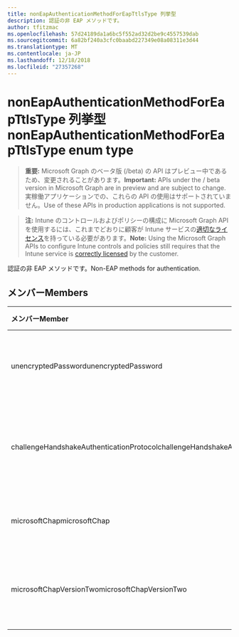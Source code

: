 ```yaml
---
title: nonEapAuthenticationMethodForEapTtlsType 列挙型
description: 認証の非 EAP メソッドです。
author: tfitzmac
ms.openlocfilehash: 57d24189da1a6bc5f552ad32d2be9c4557539dab
ms.sourcegitcommit: 6a82bf240a3cfc0baabd227349e08a08311e3d44
ms.translationtype: MT
ms.contentlocale: ja-JP
ms.lasthandoff: 12/18/2018
ms.locfileid: "27357268"
---
```

# <a name="noneapauthenticationmethodforeapttlstype-enum-type"></a><span data-ttu-id="dbf59-103">nonEapAuthenticationMethodForEapTtlsType 列挙型</span><span class="sxs-lookup"><span data-stu-id="dbf59-103">nonEapAuthenticationMethodForEapTtlsType enum type</span></span>

> <span data-ttu-id="dbf59-104">**重要:** Microsoft Graph のベータ版 (/beta) の API はプレビュー中であるため、変更されることがあります。</span><span class="sxs-lookup"><span data-stu-id="dbf59-104">**Important:** APIs under the / beta version in Microsoft Graph are in preview and are subject to change.</span></span> <span data-ttu-id="dbf59-105">実稼働アプリケーションでの、これらの API の使用はサポートされていません。</span><span class="sxs-lookup"><span data-stu-id="dbf59-105">Use of these APIs in production applications is not supported.</span></span>

> <span data-ttu-id="dbf59-106">**注:** Intune のコントロールおよびポリシーの構成に Microsoft Graph API を使用するには、これまでどおりに顧客が Intune サービスの[適切なライセンス](https://go.microsoft.com/fwlink/?linkid=839381)を持っている必要があります。</span><span class="sxs-lookup"><span data-stu-id="dbf59-106">**Note:** Using the Microsoft Graph APIs to configure Intune controls and policies still requires that the Intune service is [correctly licensed](https://go.microsoft.com/fwlink/?linkid=839381) by the customer.</span></span>

<span data-ttu-id="dbf59-107">認証の非 EAP メソッドです。</span><span class="sxs-lookup"><span data-stu-id="dbf59-107">Non-EAP methods for authentication.</span></span>
## <a name="members"></a><span data-ttu-id="dbf59-108">メンバー</span><span class="sxs-lookup"><span data-stu-id="dbf59-108">Members</span></span>
|<span data-ttu-id="dbf59-109">メンバー</span><span class="sxs-lookup"><span data-stu-id="dbf59-109">Member</span></span>|<span data-ttu-id="dbf59-110">値</span><span class="sxs-lookup"><span data-stu-id="dbf59-110">Value</span></span>|<span data-ttu-id="dbf59-111">説明</span><span class="sxs-lookup"><span data-stu-id="dbf59-111">Description</span></span>|
|:---|:---|:---|
|<span data-ttu-id="dbf59-112">unencryptedPassword</span><span class="sxs-lookup"><span data-stu-id="dbf59-112">unencryptedPassword</span></span>|<span data-ttu-id="dbf59-113">0</span><span class="sxs-lookup"><span data-stu-id="dbf59-113">0</span></span>|<span data-ttu-id="dbf59-114">暗号化されていないパスワード (PAP) です。</span><span class="sxs-lookup"><span data-stu-id="dbf59-114">Unencrypted password (PAP).</span></span>|
|<span data-ttu-id="dbf59-115">challengeHandshakeAuthenticationProtocol</span><span class="sxs-lookup"><span data-stu-id="dbf59-115">challengeHandshakeAuthenticationProtocol</span></span>|<span data-ttu-id="dbf59-116">1</span><span class="sxs-lookup"><span data-stu-id="dbf59-116">1</span></span>|<span data-ttu-id="dbf59-117">チャレンジ ハンドシェイク認証プロトコル (CHAP)。</span><span class="sxs-lookup"><span data-stu-id="dbf59-117">Challenge Handshake Authentication Protocol (CHAP).</span></span>|
|<span data-ttu-id="dbf59-118">microsoftChap</span><span class="sxs-lookup"><span data-stu-id="dbf59-118">microsoftChap</span></span>|<span data-ttu-id="dbf59-119">2</span><span class="sxs-lookup"><span data-stu-id="dbf59-119">2</span></span>| <span data-ttu-id="dbf59-120">Microsoft CHAP (MS-CHAP)。</span><span class="sxs-lookup"><span data-stu-id="dbf59-120">Microsoft CHAP (MS-CHAP).</span></span>|
|<span data-ttu-id="dbf59-121">microsoftChapVersionTwo</span><span class="sxs-lookup"><span data-stu-id="dbf59-121">microsoftChapVersionTwo</span></span>|<span data-ttu-id="dbf59-122">3</span><span class="sxs-lookup"><span data-stu-id="dbf59-122">3</span></span>|<span data-ttu-id="dbf59-123">Microsoft CHAP バージョン 2 (MS-CHAP v2)。</span><span class="sxs-lookup"><span data-stu-id="dbf59-123">Microsoft CHAP Version 2 (MS-CHAP v2).</span></span>|





